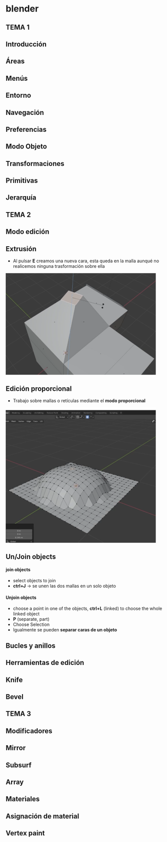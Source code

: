 # blender

## TEMA 1

## Introducción
## Áreas
## Menús
## Entorno
## Navegación
## Preferencias
## Modo Objeto
## Transformaciones
## Primitivas
## Jerarquía

## TEMA 2

## Modo edición

## Extrusión
- Al pulsar **E** creamos una nueva cara, esta queda en la malla aunqué no realicemos ninguna trasformación sobre ella  

<img src="https://raw.githubusercontent.com/manviny/blender/main/assets/extrusion.png" width="480">

## Edición proporcional
- Trabajo sobre mallas o retículas mediante el **modo proporcional**

<img src="https://raw.githubusercontent.com/manviny/blender/main/assets/edicion_proporcional.png" width="480">

## Un/Join objects
#### join objects
- select objects to join
- **ctrl+J** -> se unen las dos mallas en un solo objeto
#### Unjoin objects
- choose a point in one of the objects, **ctrl+L** (linked) to choose the whole linked object
- **P** (separate, part)
- Choose Selection
- Igualmente se pueden __separar caras de un objeto__

## Bucles y anillos

## Herramientas de edición

## Knife

## Bevel

## TEMA 3


## Modificadores

## Mirror

## Subsurf

## Array

## Materiales

## Asignación de material

## Vertex paint

## 

## 









